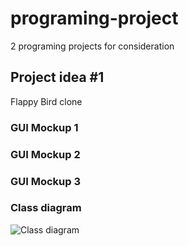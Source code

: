 # programing-project
2 programing projects for consideration
## Project idea #1
Flappy Bird clone

### GUI Mockup 1

### GUI Mockup 2

### GUI Mockup 3

### Class diagram
![Class diagram](Flappybird.png)
